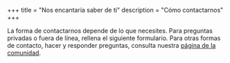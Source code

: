 +++
title = "Nos encantaría saber de ti"
description = "Cómo contactarnos"
+++

La forma de contactarnos depende de lo que necesites. Para preguntas privadas o fuera de línea, rellena el siguiente formulario. Para otras formas de contacto, hacer y responder preguntas, consulta nuestra [página de la comunidad](/community).


